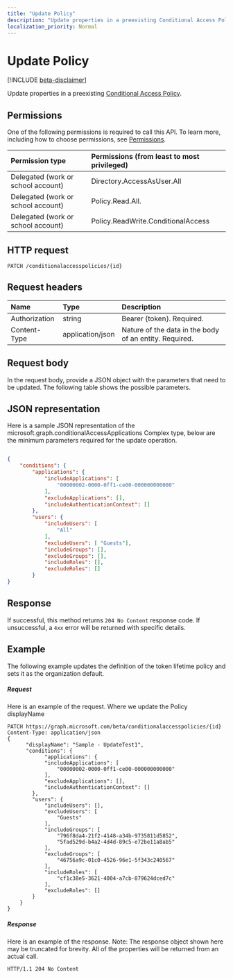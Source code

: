 ```yaml
---
title: "Update Policy"
description: "Update properties in a preexisting Conditional Access Policy."
localization_priority: Normal
---
```


# Update Policy

[!INCLUDE [beta-disclaimer](../../includes/beta-disclaimer.md)]

Update properties in a preexisting [Conditional Access Policy](../resources/ConditionalAccessPolicies.md).

## Permissions
One of the following permissions is required to call this API. To learn more, including how to choose permissions, see [Permissions](/graph/permissions-reference).

|Permission type      | Permissions (from least to most privileged)              |
|:--------------------|:---------------------------------------------------------|
|Delegated (work or school account) | Directory.AccessAsUser.All	    |
|Delegated (work or school account)| Policy.Read.All.    |
|Delegated (work or school account)| Policy.ReadWrite.ConditionalAccess    |


## HTTP request

```http
PATCH /conditionalaccesspolicies/{id}
```
## Request headers
| Name       | Type | Description|
|:---------------|:--------|:----------|
| Authorization  | string  | Bearer {token}. Required. |
| Content-Type | application/json  | Nature of the data in the body of an entity. Required. |

## Request body
In the request body, provide a JSON object with the parameters that need to be updated. The following table shows the possible parameters.

## JSON representation
Here is a sample JSON representation of the microsoft.graph.conditionalAccessApplications Complex type, below are the minimum parameters required for the update operation.

```json

{
    "conditions": {
        "applications": {
            "includeApplications": [
                "00000002-0000-0ff1-ce00-000000000000"
            ],
            "excludeApplications": [],
            "includeAuthenticationContext": []
        },
        "users": {
            "includeUsers": [
                "All"
            ],
            "excludeUsers": [ "Guests"],
            "includeGroups": [],
            "excludeGroups": [],
            "includeRoles": [],
            "excludeRoles": []
        }
}
```

## Response

If successful, this method returns `204 No Content` response code. If unsuccessful, a `4xx` error will be returned with specific details.

## Example
The following example updates the definition of the token lifetime policy and sets it as the organization default.

##### Request
Here is an example of the request. Where we update the Policy displayName

```http
PATCH https://graph.microsoft.com/beta/conditionalaccesspolicies/{id}
Content-Type: application/json
{
      "displayName": "Sample - UpdateTest1",
      "conditions": {
            "applications": {
            "includeApplications": [
                "00000002-0000-0ff1-ce00-000000000000"
            ],
            "excludeApplications": [],
            "includeAuthenticationContext": []
        },
        "users": {
            "includeUsers": [],
            "excludeUsers": [
                "Guests"
            ],
            "includeGroups": [
                "796f8da4-21f2-4148-a34b-9735811d5852",
                "5fad529d-b4a2-4d4d-89c5-e72be11a8ab5"
            ],
            "excludeGroups": [
                "46756a9c-01c0-4526-96e1-5f343c240567"
            ],
            "includeRoles": [
                "cf1c38e5-3621-4004-a7cb-879624dced7c"
            ],
            "excludeRoles": []
        }
    }
}

```

##### Response
Here is an example of the response. Note: The response object shown here may be truncated for brevity. All of the properties will be returned from an actual call.

```http
HTTP/1.1 204 No Content
```
<!--
{
  "type": "#page.annotation",
  "suppressions": [
    "Error: /api-reference/beta/api/policy-update.md:\r\n      Exception processing links.\r\n    System.ArgumentException: Link Definition was null. Link text: !INCLUDE [beta-disclaimer](../../includes/beta-disclaimer.md)\r\n      at ApiDoctor.Validation.DocFile.get_LinkDestinations()\r\n      at ApiDoctor.Validation.DocSet.ValidateLinks(Boolean includeWarnings, String[] relativePathForFiles, IssueLogger issues, Boolean requireFilenameCaseMatch, Boolean printOrphanedFiles)"
  ]
}
-->
